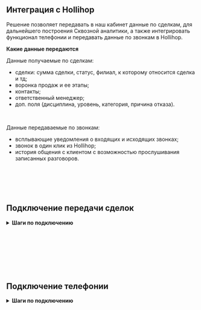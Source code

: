 ## Интеграция с Hollihop <br />

Решение позволяет передавать в наш кабинет данные по сделкам, для дальнейшего построения Сквозной аналитики, а также интегрировать функционал телефонии и передавать данные по звонкам в Hollihop. <br />

**Какие данные передаются** <br />

Данные получаемые по сделкам:    <br />
- сделки: сумма сделки, статус, филиал, к которому относится сделка и тд; 
- воронка продаж и ее этапы;
- контакты;
- ответственный менеджер;
- доп. поля (дисциплина, уровень, категория, причина отказа).
<br />

Данные передаваемые по звонкам:  <br />

- всплывающие уведомления о входящих и исходящих звонках;
- звонок в один клик из Hollihop;
- история общения с клиентом с возможностью прослушивания записанных разговоров. <br />

<br />
<br />
<br />
<br />


## Подключение передачи сделок   <br />

<details>
 <summary style="font-weight:bold;"> Шаги по подключению </summary> <br />



1. Для того, чтобы мы могли передавать сумму сделки в наш ЛК, Hollihop добавили новый параметр “Бюджет” в лиде.<br /> 
Каждому клиенту индивидуально требуется направить запрос в Hollihop по добавлению данного поля в лид, так как оно по умолчанию скрыто.    
Соответственно после его добавления, сумму сделки необходимо отображать в нем. <br />

2. Укажите **Учетные данные** <br />

<details>
 <summary style="font-weight:bold;"> Подробнее </summary>  <br /> 

   - Заполните название
   - Укажите URL (домен Hollihop ) в формате uiscom.t8s.ru , часть 'uiscom.t8s' у каждого клиента уникальна
   - Укажите API key — ключ API Hollihop, находится в Настройки → Интеграция → API → раздел 'Данные' → Общий ключ 

![image](hollihop.jpg)

</details>  

<br />

3. Нажмите **"Интеграция активна"**, для ее активации.  <br />
4. **Все сделки в дефолтную воронку “Сделки из Hollihop”** — если настройка не выбрана , будут созданы воронки под каждый филиал, соответственно сделки будут распределяться по ним. При выборе настройки , все сделки будут переданы в 1 воронку. <br />

5. Нажмите сохранить <br />

После подключения интеграции сделки будут попадать в  Сырые данные -> Сделки. <br />
Сделки грузятся раз в сутки, поэтому корректность работы интеграции можно будет проверить на следующий день. <br />

</details> 


<br />
<br />
<br />
<br />
<br />
<br />
<br />

## Подключение телефонии   <br />

<details>
 <summary style="font-weight:bold;"> Шаги по подключению </summary> <br />

1. Укажите **Учетные данные** <br />

<details>
 <summary style="font-weight:bold;"> Подробнее </summary>  <br /> 

   - Заполните название
   - Укажите URL (домен Hollihop ) в формате uiscom.t8s.ru , часть 'uiscom.t8s' у каждого клиента уникальна
   - Укажите API key — ключ API Hollihop, находится в Настройки → Интеграция → API → раздел 'Данные' → Общий ключ 

![image](hollihop.jpg)

</details>  
<br />

2. Настройте вебхук-методы в Hollihop. <br />

Перейдите в аккаунт Hollihop, вкладка Телефония, поставьте галочку в чек-боксе Использовать API для телефонии и заполните поля:

- в поле Исходящий вызов вставляем URL с соответствующим названием из настроек интеграции в UIS . 
- в поле Завершение звонка вставляем URL с соответствующим названием из настроек интеграции в UIS.

 <br />

3. В прочих параметрах нажмите **"Интеграция активна"**, для ее активации.  <br />
4. Нажмите сохранить. <br />
 
</details> 
